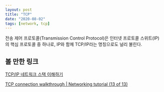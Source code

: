```yaml
---
layout: post
title: "TCP"
date: "2020-08-02"
tags: [network, tcp]
---
```


전송 제어 프로토콜(Transmission Control Protocol)은 인터넷 프로토콜 스위트(IP)의 핵심 프로토콜 중 하나로, IP와 함께 TCP/IP라는 명칭으로도 널리 불린다.

<!--more-->

## 볼 만한 링크

[TCP/IP 네트워크 스택 이해하기](https://d2.naver.com/helloworld/47667)

[TCP connection walkthrough | Networking tutorial (13 of 13)](https://www.youtube.com/watch?v=F27PLin3TV0)

